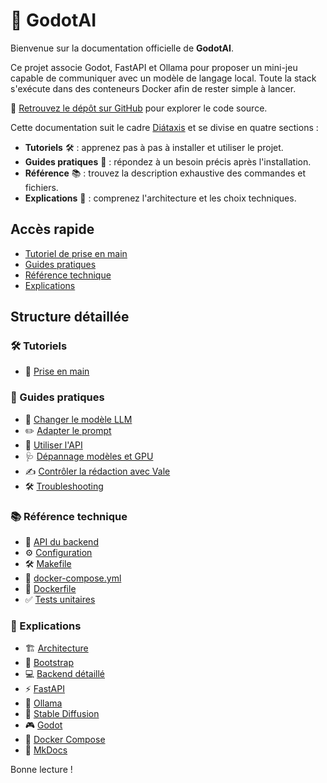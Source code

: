 # 🤖 GodotAI

Bienvenue sur la documentation officielle de **GodotAI**.

Ce projet associe Godot, FastAPI et Ollama pour proposer un mini-jeu capable de communiquer avec un modèle de langage local. Toute la stack s'exécute dans des conteneurs Docker afin de rester simple à lancer.

🌟 [Retrouvez le dépôt sur GitHub](https://github.com/EZPK/GodotAI/) pour explorer le code source.

Cette documentation suit le cadre [Diátaxis](https://diataxis.fr/) et se divise en quatre sections :

- **Tutoriels** 🛠️ : apprenez pas à pas à installer et utiliser le projet.
- **Guides pratiques** 🧰 : répondez à un besoin précis après l'installation.
- **Référence** 📚 : trouvez la description exhaustive des commandes et fichiers.
- **Explications** 🧩 : comprenez l'architecture et les choix techniques.

## Accès rapide

- [Tutoriel de prise en main](tutoriels/premiers-pas.md)
- [Guides pratiques](guides/index.md)
- [Référence technique](reference/index.md)
- [Explications](explications/architecture.md)

## Structure détaillée

### 🛠️ Tutoriels
- 🚀 [Prise en main](tutoriels/premiers-pas.md)

### 🧰 Guides pratiques
- 🔄 [Changer le modèle LLM](guides/changer-modele.md)
- ✏️ [Adapter le prompt](guides/adapter-prompt.md)
- 📡 [Utiliser l'API](guides/utiliser-api.md)
- 🩺 [Dépannage modèles et GPU](guides/depannage-modeles-gpu.md)
- ✍️ [Contrôler la rédaction avec Vale](guides/qualite-redaction-vale.md)
- 🛠️ [Troubleshooting](guides/troubleshooting.md)

### 📚 Référence technique
- 🔗 [API du backend](reference/api-backend.md)
- ⚙️ [Configuration](reference/configuration.md)
- 🛠️ [Makefile](reference/makefile.md)
- 🐳 [docker-compose.yml](reference/docker-compose-yml.md)
- 📄 [Dockerfile](reference/dockerfile.md)
- ✅ [Tests unitaires](reference/tests-unitaires.md)

### 🧩 Explications
- 🏗️ [Architecture](explications/architecture.md)
- 🚀 [Bootstrap](explications/bootstrap.md)
- 💻 [Backend détaillé](explications/backend.md)
- ⚡ [FastAPI](explications/fastapi.md)
- 🤖 [Ollama](explications/ollama.md)
- 🎨 [Stable Diffusion](explications/stable-diffusion.md)
- 🎮 [Godot](explications/godot.md)
- 🐋 [Docker Compose](explications/docker-compose.md)
- 📖 [MkDocs](explications/mkdocs.md)

Bonne lecture !
